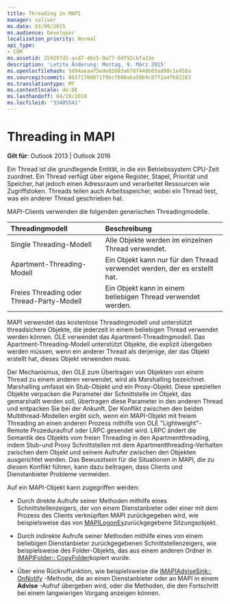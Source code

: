```yaml
---
title: Threading in MAPI
manager: soliver
ms.date: 03/09/2015
ms.audience: Developer
localization_priority: Normal
api_type:
- COM
ms.assetid: 259297d2-acd7-4bc5-9a77-0df92cbfa33e
description: 'Letzte Änderung: Montag, 9. März 2015'
ms.openlocfilehash: 5d94aeaa75ede85983a678f448b05ad90c1e458a
ms.sourcegitcommit: 8657170d071f9bcf680aba50b9c07f2a4fb82283
ms.translationtype: MT
ms.contentlocale: de-DE
ms.lasthandoff: 04/28/2019
ms.locfileid: "33405541"
---
```

# <a name="threading-in-mapi"></a>Threading in MAPI

  
  
**Gilt für**: Outlook 2013 | Outlook 2016 
  
Ein Thread ist die grundlegende Entität, in die ein Betriebssystem CPU-Zeit zuordnet. Ein Thread verfügt über eigene Register, Stapel, Priorität und Speicher, hat jedoch einen Adressraum und verarbeitet Ressourcen wie Zugriffstoken. Threads teilen auch Arbeitsspeicher, wobei ein Thread liest, was ein anderer Thread geschrieben hat.
  
MAPI-Clients verwenden die folgenden generischen Threadingmodelle.
  
|**Threadingmodell**|**Beschreibung**|
|:-----|:-----|
|Single Threading-Modell  <br/> |Alle Objekte werden im einzelnen Thread verwendet.  <br/> |
|Apartment-Threading-Modell  <br/> |Ein Objekt kann nur für den Thread verwendet werden, der es erstellt hat.  <br/> |
|Freies Threading oder Thread-Party-Modell  <br/> |Ein Objekt kann in einem beliebigen Thread verwendet werden.  <br/> |
   
MAPI verwendet das ﻿kostenlose Threadingmodell und unterstützt threadsichere Objekte, die jederzeit in einem beliebigen Thread verwendet werden können. OLE verwendet das Apartment-Threadingmodell. Das Apartment-Threading-Modell unterstützt Objekte, die explizit übergeben werden müssen, wenn ein anderer Thread als derjenige, der das Objekt erstellt hat, dieses Objekt verwenden muss.
  
Der Mechanismus, den OLE zum Übertragen von Objekten von einem Thread zu einem anderen verwendet, wird als Marshalling bezeichnet. Marshalling umfasst ein Stub-Objekt und ein Proxy-Objekt. Diese speziellen Objekte verpacken die Parameter der Schnittstelle im Objekt, das gemarshallt werden soll, übertragen diese Parameter in den anderen Thread und entpacken Sie bei der Ankunft. Der Konflikt zwischen den beiden Multithread-Modellen ergibt sich, wenn ein MAPI-Objekt mit freiem Threading an einen anderen Prozess mithilfe von OLE "Lightweight"-Remote Prozeduraufruf oder LRPC gesendet wird. LRPC ändert die Semantik des Objekts vom freien Threading in den Apartmentthreading, indem Stub-und Proxy Schnittstellen mit dem Apartmentthreading-Verhalten zwischen dem Objekt und seinem Aufrufer zwischen den Objekten ausgerichtet werden. Das Bewusstsein für die Situationen in MAPI, die zu diesem Konflikt führen, kann dazu beitragen, dass Clients und Dienstanbieter Probleme vermeiden.
  
Auf ein MAPI-Objekt kann zugegriffen werden:
  
- Durch direkte Aufrufe seiner Methoden mithilfe eines Schnittstellenzeigers, der von einem Dienstanbieter oder einer mit dem Prozess des Clients verknüpften MAPI zurückgegeben wird, wie beispielsweise das von [MAPILogonEx](mapilogonex.md)zurückgegebene Sitzungsobjekt.
    
- Durch indirekte Aufrufe seiner Methoden mithilfe eines von einem beliebigen Dienstanbieter zurückgegebenen Schnittstellenzeigers, wie beispielsweise des Folder-Objekts, das aus einem anderen Ordner in [IMAPIFolder:: CopyFolder](imapifolder-copyfolder.md)kopiert wurde.
    
- Über eine Rückruffunktion, wie beispielsweise die [IMAPIAdviseSink:: OnNotify](imapiadvisesink-onnotify.md) -Methode, die an einen Dienstanbieter oder an MAPI in einem **Advise** -Aufruf übergeben wird, oder die Methoden, die den Fortschritt bei einem langwierigen Vorgang anzeigen können. 
    

